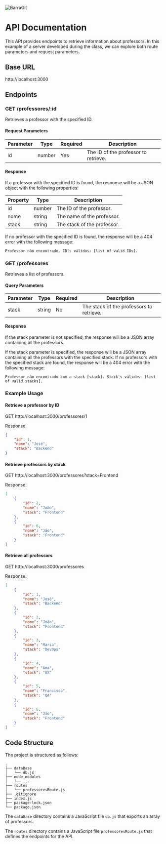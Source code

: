 ![BarraGit](https://github.com/Gandara247/gandara247/assets/120376565/00602970-43b6-4555-b548-00e87c512ad4)
# API Documentation
This API provides endpoints to retrieve information about professors. In this example of a server developed during the class, we can explore both route parameters and request parameters.

## Base URL
⁠http://localhost:3000

## Endpoints

### GET /professores/:id
Retrieves a professor with the specified ID.

#### Request Parameters
| Parameter | Type   | Required | Description                      |
|-----------|--------|----------|----------------------------------|
| id        | number | Yes      | The ID of the professor to retrieve. |

#### Response
If a professor with the specified ID is found, the response will be a JSON object with the following properties:

| Property | Type   | Description                      |
|----------|--------|----------------------------------|
| id       | number | The ID of the professor.         |
| nome     | string | The name of the professor.       |
| stack    | string | The stack of the professor.      |

If no professor with the specified ID is found, the response will be a 404 error with the following message:

`Professor não encontrado. ID's válidos: [list of valid IDs].`

### GET /professores
Retrieves a list of professors.

#### Query Parameters
| Parameter | Type   | Required | Description                      |
|-----------|--------|----------|----------------------------------|
| stack     | string | No       | The stack of the professors to retrieve. |

#### Response
If the stack parameter is not specified, the response will be a JSON array containing all the professors.

If the stack parameter is specified, the response will be a JSON array containing all the professors with the specified stack. If no professors with the specified stack are found, the response will be a 404 error with the following message:

`Professor não encontrado com a stack [stack]. Stack's válidos: [list of valid stacks].`

### Example Usage

#### Retrieve a professor by ID
GET http://localhost:3000/professores/1

Response:
```json
{
    "id": 1,
    "nome": "José",
    "stack": "Backend"
}
```

#### Retrieve professors by stack
GET http://localhost:3000/professores?stack=Frontend

Response:
```json
[
    {
        "id": 2,
        "nome": "João",
        "stack": "Frontend"
    },
    {
        "id": 6,
        "nome": "Jão",
        "stack": "Frontend"
    }
]
```

#### Retrieve all professors
GET http://localhost:3000/professores

Response:
```json
[
    {
        "id": 1,
        "nome": "José",
        "stack": "Backend"
    },
    {
        "id": 2,
        "nome": "João",
        "stack": "Frontend"
    },
    {
        "id": 3,
        "nome": "Maria",
        "stack": "DevOps"
    },
    {
        "id": 4,
        "nome": "Ana",
        "stack": "UX"
    },
    {
        "id": 5,
        "nome": "Francisco",
        "stack": "QA"
    },
    {
        "id": 6,
        "nome": "Jão",
        "stack": "Frontend"
    }
]
```

## Code Structure
The project is structured as follows:
```
.
├── dataBase
│   └── db.js
├── node_modules
│   └── ...
├── routes
│   └── professoresRoute.js
├── .gitignore
├── index.js
├── package-lock.json
└── package.json
```
The `dataBase` directory contains a JavaScript file `db.js` that exports an array of professors.

The `routes` directory contains a JavaScript file `professoresRoute.js` that defines the endpoints for the API.